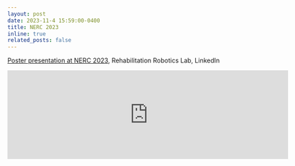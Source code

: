 ```yaml
---
layout: post
date: 2023-11-4 15:59:00-0400
title: NERC 2023
inline: true
related_posts: false
---
```


<a href="https://www.linkedin.com/embed/feed/update/urn:li:share:7132787413491314689?collapsed=1">Poster presentation at NERC 2023</a>, Rehabilitation Robotics Lab, LinkedIn
<iframe src="https://www.linkedin.com/embed/feed/update/urn:li:share:7132787413491314689?collapsed=1" height="200" width="630" frameborder="0" allowfullscreen="" title="Embedded post"></iframe>